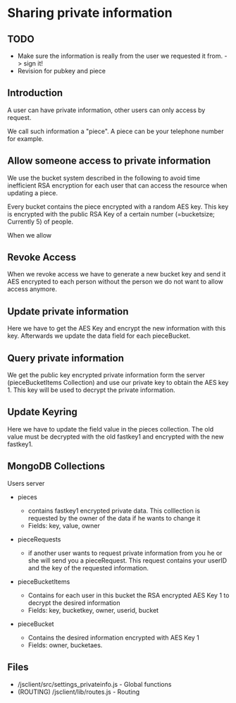 # Sharing private information



## TODO

* Make sure the information is really from the user we requested it from. -> sign it!
* Revision for pubkey and piece



## Introduction

A user can have private information, other users can only access by request.

We call such information a "piece". A piece can be your telephone number for example.


## Allow someone access to private information

We use the bucket system described in the following to avoid time inefficient
RSA encryption for each user that can access the resource when updating a piece.

Every bucket contains the piece encrypted with a random AES key. This key is encrypted with the public RSA Key of a certain number (=bucketsize; Currently 5) of people. 

When we allow 

## Revoke Access

When we revoke access we have to generate a new bucket key and send it AES encrypted to each person without the person we do not want to allow access anymore.


## Update private information

Here we have to get the AES Key and encrypt the new information with this key. Afterwards we update the data field for each pieceBucket.

## Query private information

We get the public key encrypted private information form the server (pieceBucketItems Collection) and use our private key to obtain the AES key 1. This key will be used to decrypt the private information.


## Update Keyring

Here we have to update the field value in the pieces collection. The old value must be decrypted with the old fastkey1 and encrypted with the new fastkey1.



## MongoDB Collections

Users server

* pieces
	* contains fastkey1 encrypted private data. This colllection is requested by the owner of the data if he wants to change it
	* Fields: key, value, owner 

* pieceRequests
	* if another user wants to request private information from you he or she will send you a pieceRequest. This request contains your userID and the key of the requested information.

* pieceBucketItems
	* Contains for each user in this bucket the RSA encrypted AES Key 1 to decrypt the desired information
	* Fields: key, bucketkey, owner, userid, bucket
* pieceBucket
	* Contains the desired information encrypted with AES Key 1
	* Fields: owner, bucketaes.


## Files

* /jsclient/src/settings_privateinfo.js - Global functions
* (ROUTING) /jsclient/lib/routes.js - Routing